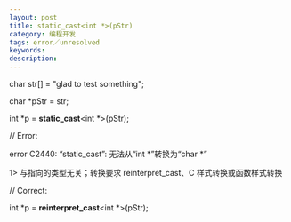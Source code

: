 ```yaml
---
layout: post
title: static_cast<int *>(pStr)
category: 编程开发
tags: error／unresolved
keywords: 
description: 
---
```


 

  char str[] = "glad to test something";   

  char \*pStr = str;

  int \*p = **static\_cast**\<int \*\>(pStr);

// Error:

error C2440: “static\_cast”: 无法从“int \*”转换为“char \*”

1\>          与指向的类型无关；转换要求 reinterpret\_cast、C 样式转换或函数样式转换

 

 // Correct:

int \*p = **reinterpret\_cast**\<int \*\>(pStr);








